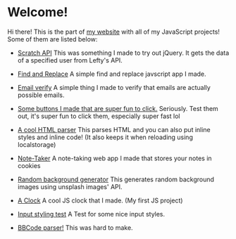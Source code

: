 # Welcome!

Hi there! This is the part of [my website](https://explosion-scratch.github.io) with all of my JavaScript projects! Some of them are listed below:

-   [Scratch API](https://explosion-scratch.github.io/api.html)
    This was something I made to try out jQuery. It gets the data of a specified user from Lefty's API.
-   [Find and Replace](https://explosion-scratch.github.io/find_and_replace.html)
    A simple find and replace javscript app I made.
-   [Email verify](https://explosion-scratch.github.io/email_verify.html)
    A simple thing I made to verify that emails are actually possible emails.
-   [Some buttons I made that are super fun to click.](buttons.html)
    Seriously. Test them out, it's super fun to click them, especially super fast lol  

-   [A cool HTML parser](html_parser.html)
    This parses HTML and you can also put inline styles and inline code! (It also keeps it when reloading using localstorage)  

-   [Note-Taker](notetaking.html)
    A note-taking web app I made that stores your notes in cookies  

-   [Random background generator](random_image.html)
    This generates random background images using unsplash images' API.  

-   [A Clock](clock.html)
    A cool JS clock that I made. (My first JS project)
-   [Input styling test](https://explosion-scratch.github.io/input.html)
    A Test for some nice input styles.
-   [BBCode parser!](https://explosion-scratch.github.io/to_bbcode.html)
    This was hard to make.